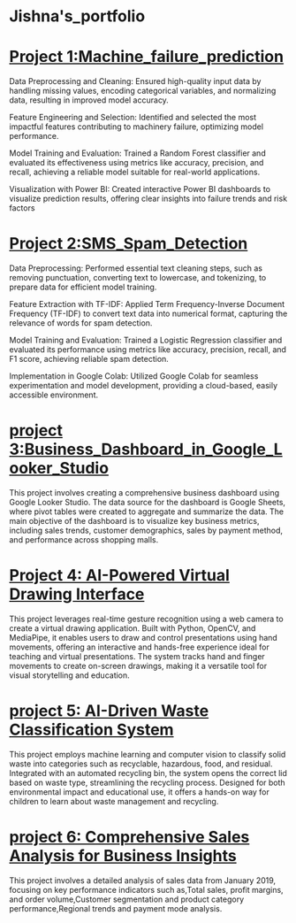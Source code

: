 # Jishna's_portfolio

# [Project 1:Machine_failure_prediction](https://github.com/JishnaMR/Machine-_failure-_prediction)

Data Preprocessing and Cleaning: Ensured high-quality input data by handling missing values, encoding categorical variables, and normalizing data, resulting in improved model accuracy.

Feature Engineering and Selection: Identified and selected the most impactful features contributing to machinery failure, optimizing model performance.

Model Training and Evaluation: Trained a Random Forest classifier and evaluated its effectiveness using metrics like accuracy, precision, and recall, achieving a reliable model suitable for real-world applications.

Visualization with Power BI: Created interactive Power BI dashboards to visualize prediction results, offering clear insights into failure trends and risk factors

# [Project 2:SMS_Spam_Detection](https://github.com/JishnaMR/sms_spam_detection)

Data Preprocessing: Performed essential text cleaning steps, such as removing punctuation, converting text to lowercase, and tokenizing, to prepare data for efficient model training.

Feature Extraction with TF-IDF: Applied Term Frequency-Inverse Document Frequency (TF-IDF) to convert text data into numerical format, capturing the relevance of words for spam detection.

Model Training and Evaluation: Trained a Logistic Regression classifier and evaluated its performance using metrics like accuracy, precision, recall, and F1 score, achieving reliable spam detection.

Implementation in Google Colab: Utilized Google Colab for seamless experimentation and model development, providing a cloud-based, easily accessible environment.

# [project 3:Business_Dashboard_in_Google_Looker_Studio](https://github.com/JishnaMR/Dashboard_with_Google_Studio)

This project involves creating a comprehensive business dashboard using Google Looker Studio. The data source for the dashboard is Google Sheets, where pivot tables were created to aggregate and summarize the data. The main objective of the dashboard is to visualize key business metrics, including sales trends, customer demographics, sales by payment method, and performance across shopping malls.

# [Project 4: AI-Powered Virtual Drawing Interface](https://github.com/JishnaMR/virtual_drawing_ml)

This project leverages real-time gesture recognition using a web camera to create a virtual drawing application. Built with Python, OpenCV, and MediaPipe, it enables users to draw and control presentations using hand movements, offering an interactive and hands-free experience ideal for teaching and virtual presentations. The system tracks hand and finger movements to create on-screen drawings, making it a versatile tool for visual storytelling and education.

# [project 5: AI-Driven Waste Classification System](https://github.com/JishnaMR/waste_claasifer_ml_project)

This project employs machine learning and computer vision to classify solid waste into categories such as recyclable, hazardous, food, and residual. Integrated with an automated recycling bin, the system opens the correct lid based on waste type, streamlining the recycling process. Designed for both environmental impact and educational use, it offers a hands-on way for children to learn about waste management and recycling.

# [project 6: Comprehensive Sales Analysis for Business Insights](https://github.com/JishnaMR/Sales_Analysis_Excel)

This project involves a detailed analysis of sales data from January 2019, focusing on key performance indicators such as,Total sales, profit margins, and order volume,Customer segmentation and product category performance,Regional trends and payment mode analysis.


